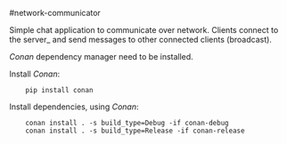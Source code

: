 #network-communicator

Simple chat application to communicate over network. Clients connect to the server_
and send messages to other connected clients (broadcast). 

*Conan* dependency manager need to be installed.

Install *Conan*:
```
	pip install conan
```

Install dependencies, using *Conan*:
```
	conan install . -s build_type=Debug -if conan-debug
	conan install . -s build_type=Release -if conan-release
```